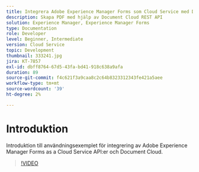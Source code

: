 ```yaml
---
title: Integrera Adobe Experience Manager Forms som Cloud Service med Document Cloud
description: Skapa PDF med hjälp av Document Cloud REST API
solution: Experience Manager, Experience Manager Forms
type: Documentation
role: Developer
level: Beginner, Intermediate
version: Cloud Service
topic: Development
thumbnail: 333241.jpg
jira: KT-7857
exl-id: dbff8764-67d5-43fa-bd41-918c638a9afa
duration: 89
source-git-commit: f4c621f3a9caa8c2c64b8323312343fe421a5aee
workflow-type: tm+mt
source-wordcount: '39'
ht-degree: 2%

---
```


# Introduktion

Introduktion till användningsexemplet för integrering av Adobe Experience Manager Forms as a Cloud Service API:er och Document Cloud.

>[!VIDEO](https://video.tv.adobe.com/v/333241?quality=12&learn=on)
